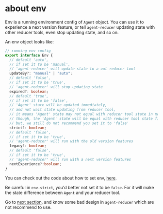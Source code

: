 # about env

Env is a running environment config of `Agent` object. You can use it to experience a next version feature, or tell `agent-reducer` updating state with other reducer tools, even stop updating state, and so on.

An env object looks like:
```typescript
// running env config
export interface Env {
  // default 'auto', 
  // if set it to be 'manual', 
  // 'agent-reducer' will update state to a out reducer tool 
  updateBy?: "manual" | "auto";
  // default 'false',
  // if set it to be 'true',
  // 'agent-reducer' will stop updating state
  expired?: boolean;
  // default 'true',
  // if set it to be 'false',
  // 'Agent' state will be updated immediately,
  // and not wait state updating from reducer tool,
  // it means 'Agent' state may not equal with reducer tool state in moment.
  // though, the 'Agent' state will be equal with reducer tool state finally,
  // but, we still do not recommend you set it to 'false' 
  strict?: boolean;
  // default 'false',
  // if set it to be 'true',
  // 'agent-reducer' will run with the old version features
  legacy?: boolean;
  // default 'false',
  // if set it to be 'true',
  // 'agent-reducer' will run with a next version features
  nextExperience?:boolean;
}
```
You can check out the code about how to set env, [here](https://github.com/filefoxper/agent-reducer/blob/master/test/en/guides/tryEnv.spec.ts).

Be careful in `env.strict`, you'd better not set it to be `false`. For it will make the state difference between `Agent` and your reducer tool.

Go to [next section](https://github.com/filefoxper/agent-reducer/blob/master/documents/en/guides/not_recommend.md), and know some bad design in `agent-reducer` which are not recommend to use.
